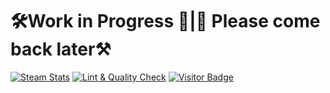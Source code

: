 # 🛠️Work in Progress 🚧|🚧 Please come back later⚒️
[![Steam Stats](https://github.com/Nicconike/Steam-Stats/actions/workflows/steam-stats.yml/badge.svg)](https://github.com/Nicconike/Steam-Stats/actions/workflows/steam-stats.yml)
[![Lint & Quality Check](https://github.com/Nicconike/Steam-Stats/actions/workflows/lint-qc.yml/badge.svg?branch=master)](https://github.com/Nicconike/Steam-Stats/actions/workflows/lint-qc.yml)
[![Visitor Badge](https://badges.pufler.dev/visits/nicconike/steam-stats)](https://badges.pufler.dev)

<!-- Steam-Stats start -->
<!-- Steam-Stats end -->

<!-- Steam-Workshop start -->
<!-- Steam-Workshop end -->
